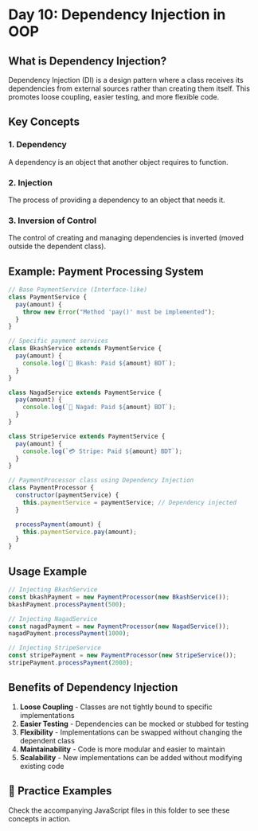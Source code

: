 # Day 10: Dependency Injection in OOP

## What is Dependency Injection?

Dependency Injection (DI) is a design pattern where a class receives its dependencies from external sources rather than creating them itself. This promotes loose coupling, easier testing, and more flexible code.

## Key Concepts

### 1. Dependency

A dependency is an object that another object requires to function.

### 2. Injection

The process of providing a dependency to an object that needs it.

### 3. Inversion of Control

The control of creating and managing dependencies is inverted (moved outside the dependent class).

## Example: Payment Processing System

```javascript
// Base PaymentService (Interface-like)
class PaymentService {
  pay(amount) {
    throw new Error("Method 'pay()' must be implemented");
  }
}

// Specific payment services
class BkashService extends PaymentService {
  pay(amount) {
    console.log(`📱 Bkash: Paid ${amount} BDT`);
  }
}

class NagadService extends PaymentService {
  pay(amount) {
    console.log(`📱 Nagad: Paid ${amount} BDT`);
  }
}

class StripeService extends PaymentService {
  pay(amount) {
    console.log(`💳 Stripe: Paid ${amount} BDT`);
  }
}

// PaymentProcessor class using Dependency Injection
class PaymentProcessor {
  constructor(paymentService) {
    this.paymentService = paymentService; // Dependency injected
  }

  processPayment(amount) {
    this.paymentService.pay(amount);
  }
}
```

## Usage Example

```javascript
// Injecting BkashService
const bkashPayment = new PaymentProcessor(new BkashService());
bkashPayment.processPayment(500);

// Injecting NagadService
const nagadPayment = new PaymentProcessor(new NagadService());
nagadPayment.processPayment(1000);

// Injecting StripeService
const stripePayment = new PaymentProcessor(new StripeService());
stripePayment.processPayment(2000);
```

## Benefits of Dependency Injection

1. **Loose Coupling** - Classes are not tightly bound to specific implementations
2. **Easier Testing** - Dependencies can be mocked or stubbed for testing
3. **Flexibility** - Implementations can be swapped without changing the dependent class
4. **Maintainability** - Code is more modular and easier to maintain
5. **Scalability** - New implementations can be added without modifying existing code

## 📝 Practice Examples

Check the accompanying JavaScript files in this folder to see these concepts in action.